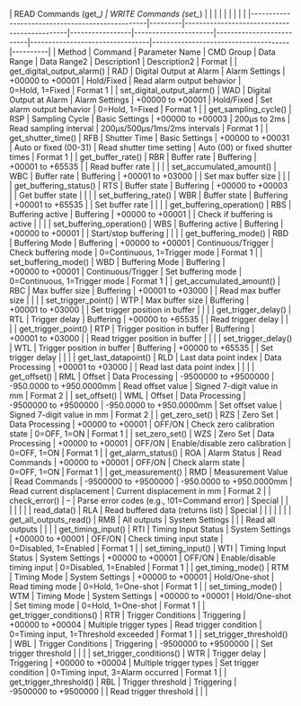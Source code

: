 | READ Commands (get_*)  | WRITE Commands (set_*) |         |                                             |                 |                      |                          |                                 |                                      |          |
|-------------------------------------------------|---------|---------------------------------------------|-----------------|----------------------|--------------------------|---------------------------------|--------------------------------------|----------|
| Method                                          | Command | Parameter Name                              | CMD Group       | Data Range           | Data Range2              | Description1                    | Description2                         | Format   |
| get_digital_output_alarm()                      | RAD     | Digital Output at Alarm                     | Alarm Settings  | +00000 to +00001     | Hold/Fixed               | Read alarm output behavior      | 0=Hold, 1=Fixed                      | Format 1 |
| set_digital_output_alarm()                      | WAD     | Digital Output at Alarm                     | Alarm Settings  | +00000 to +00001     | Hold/Fixed               | Set alarm output behavior       | 0=Hold, 1=Fixed                      | Format 1 |
| get_sampling_cycle()                            | RSP     | Sampling Cycle                              | Basic Settings  | +00000 to +00003     | 200µs to 2ms             | Read sampling interval          | 200µs/500µs/1ms/2ms intervals        | Format 1 |
| get_shutter_time()                              | RFB     | Shutter Time                                | Basic Settings  | +00000 to +00031     | Auto or fixed (00-31)    | Read shutter time setting       | Auto (00) or fixed shutter times     | Format 1 |
| get_buffer_rate()                               | RBR     | Buffer rate                                 | Buffering       | +00001 to +65535     |                          | Read buffer rate                |                                      |          |
| set_accumulated_amount()                        | WBC     | Buffer rate                                 | Buffering       | +00001 to +03000     |                          | Set max buffer size             |                                      |          |
| get_buffering_status()                          | RTS     | Buffer state                                | Buffering       | +00000 to +00003     |                          | Get buffer state                |                                      |          |
| set_buffering_rate()                            | WBR     | Buffer state                                | Buffering       | +00001 to +65535     |                          | Set buffer rate                 |                                      |          |
| get_buffering_operation()                       | RBS     | Buffering active                            | Buffering       | +00000 to +00001     |                          | Check if buffering is active    |                                      |          |
| set_buffering_operation()                       | WBS     | Buffering active                            | Buffering       | +00000 to +00001     |                          | Start/stop buffering            |                                      |          |
| get_buffering_mode()                            | RBD     | Buffering Mode                              | Buffering       | +00000 to +00001     | Continuous/Trigger       | Check buffering mode            | 0=Continuous, 1=Trigger mode         | Format 1 |
| set_buffering_mode()                            | WBD     | Buffering Mode                              | Buffering       | +00000 to +00001     | Continuous/Trigger       | Set buffering mode              | 0=Continuous, 1=Trigger mode         | Format 1 |
| get_accumulated_amount()                        | RBC     | Max buffer size                             | Buffering       | +00001 to +03000     |                          | Read max buffer size            |                                      |          |
| set_trigger_point()                             | WTP     | Max buffer size                             | Buffering       | +00001 to +03000     |                          | Set trigger position in buffer  |                                      |          |
| get_trigger_delay()                             | RTL     | Trigger delay                               | Buffering       | +00000 to +65535     |                          | Read trigger delay              |                                      |          |
| get_trigger_point()                             | RTP     | Trigger position in buffer                  | Buffering       | +00001 to +03000     |                          | Read trigger position in buffer |                                      |          |
| set_trigger_delay()                             | WTL     | Trigger position in buffer                  | Buffering       | +00000 to +65535     |                          | Set trigger delay               |                                      |          |
| get_last_datapoint()                            | RLD     | Last data point index                       | Data Processing | +00001 to +03000     |                          | Read last data point index      |                                      |          |
| get_offset()                                    | RML     | Offset                                      | Data Processing | -9500000 to +9500000 | -950.0000 to +950.0000mm | Read offset value               | Signed 7-digit value in mm           | Format 2 |
| set_offset()                                    | WML     | Offset                                      | Data Processing | -9500000 to +9500000 | -950.0000 to +950.0000mm | Set offset value                | Signed 7-digit value in mm           | Format 2 |
| get_zero_set()                                  | RZS     | Zero Set                                    | Data Processing | +00000 to +00001     | OFF/ON                   | Check zero calibration state    | 0=OFF, 1=ON                          | Format 1 |
| set_zero_set()                                  | WZS     | Zero Set                                    | Data Processing | +00000 to +00001     | OFF/ON                   | Enable/disable zero calibration | 0=OFF, 1=ON                          | Format 1 |
| get_alarm_status()                              | ROA     | Alarm Status                                | Read Commands   | +00000 to +00001     | OFF/ON                   | Check alarm state               | 0=OFF, 1=ON                          | Format 1 |
| get_measurement()                               | RMD     | Measurement Value                           | Read Commands   | -9500000 to +9500000 | -950.0000 to +950.0000mm | Read current displacement       | Current displacement in mm           | Format 2 |
| check_error()                                   | –       | Parse error codes (e.g., !01=Command error) | Special         |                      |                          |                                 |                                      |          |
| read_data()                                     | RLA     | Read buffered data (returns list)           | Special         |                      |                          |                                 |                                      |          |
| get_all_outputs_read()                          | RMB     | All outputs                                 | System Settings |                      |                          | Read all outputs                |                                      |          |
| get_timing_input()                              | RTI     | Timing Input Status                         | System Settings | +00000 to +00001     | OFF/ON                   | Check timing input state        | 0=Disabled, 1=Enabled                | Format 1 |
| set_timing_input()                              | WTI     | Timing Input Status                         | System Settings | +00000 to +00001     | OFF/ON                   | Enable/disable timing input     | 0=Disabled, 1=Enabled                | Format 1 |
| get_timing_mode()                               | RTM     | Timing Mode                                 | System Settings | +00000 to +00001     | Hold/One-shot            | Read timing mode                | 0=Hold, 1=One-shot                   | Format 1 |
| set_timing_mode()                               | WTM     | Timing Mode                                 | System Settings | +00000 to +00001     | Hold/One-shot            | Set timing mode                 | 0=Hold, 1=One-shot                   | Format 1 |
| get_trigger_conditions()                        | RTR     | Trigger Conditions                          | Triggering      | +00000 to +00004     | Multiple trigger types   | Read trigger condition          | 0=Timing input, 1=Threshold exceeded | Format 1 |
| set_trigger_threshold()                         | WBL     | Trigger Conditions                          | Triggering      | -9500000 to +9500000 |                          | Set trigger threshold           |                                      |          |
| set_trigger_conditions()                        | WTR     | Trigger delay                               | Triggering      | +00000 to +00004     | Multiple trigger types   | Set trigger condition           | 0=Timing input, 3=Alarm occurred     | Format 1 |
| get_trigger_threshold()                         | RBL     | Trigger threshold                           | Triggering      | -9500000 to +9500000 |                          | Read trigger threshold          |                                      |          |

